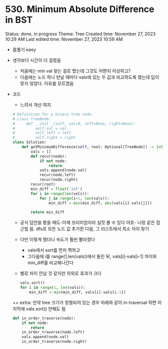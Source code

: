 # 530. Minimum Absolute Difference in BST

Status: done, in progress
Theme: Tree
Created time: November 27, 2023 10:29 AM
Last edited time: November 27, 2023 10:59 AM

- 몸풀기 easy
- 생각보다 시간이 더 걸렸음
    - 처음에는 min val 찾는 걸로 짰는데 그것도 어쩐지 이상하고?
    - 다음에는 노드 하나 만날 때마다 vals에 있는 두 값과 비교하도록 했는데 답이 맞지 않았다. 이유를 모르겠음
- 코드
    - 느려서 개선 여지
    
    ```python
    # Definition for a binary tree node.
    # class TreeNode:
    #     def __init__(self, val=0, left=None, right=None):
    #         self.val = val
    #         self.left = left
    #         self.right = right
    class Solution:
        def getMinimumDifference(self, root: Optional[TreeNode]) -> int:
            vals = []
            def recur(node):
                if not node:
                    return
                vals.append(node.val)
                recur(node.left)
                recur(node.right)
            recur(root)
            min_diff = float('inf')
            for i in range(len(vals)):
                for j in range(i+1, len(vals)):
                    min_diff = min(min_diff, abs(vals[i]-vals[j]))
                        
            return min_diff
    ```
    
    - 공식 답안을 봤을 때도-이제 프리미엄이라 실컷 볼 수 있다 야호- 나랑 같은 접근법 씀. dfs로 모든 노드 값 추가한 다음, 그 리스트에서 최소 차이 찾기
    - 다만 이렇게 했더니 속도가 훨씬 빨라졌다
        - vals에서 sort를 먼저 쫙하고
        - 그다음에 i를 range(1,len(vals))에서 돌린 뒤, vals[i]-vals[i-1] 차이와 min_diff를 비교해나간다
    - 별로 차이 안날 것 같지만 의외로 효과가 크다
        
        ```python
        vals.sort()
        for i in range(1, len(vals)):
            min_diff = min(min_diff, vals[i]-vals[i-1])
        ```
        
    
    ++ extra: 만약 tree 크기가 정렬되어 있는 경우 아래와 같이 in-traversal 하면 마지막에 vals.sort() 안해도 됨 
    
    ```python
    def in_order_traverse(node):
        if not node:
            return
        in_order_traverse(node.left)
        vals.append(node.val)
        in_order_traverse(node.right)
    ```